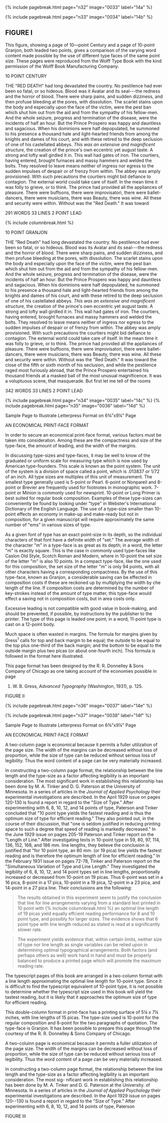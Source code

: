 {% include pagebreak.html page="n32" image="0033" label="14a" %}

{% include pagebreak.html page="n33" image="0034" label="14b" %}

## FIGURE I 

This figure, showing a page of 10—point Century and a page of 10-point Granjon, 
both leaded two points, gives a comparison of the varying word content made possible by the use of different type faces of the same point size. These pages 
were reproduced from the Wolff Type Book with the kind permission of the Wolff 
Book Manufacturing Company. 

10 POINT CENTURY 

THE "RED DEATH" had long devastated the country. 
No pestilence had ever been so fatal, or so hideous. 
Blood was it Avatar and its seal---the redness and 
the horror of blood. There were sharp pains, and sudden dizziness, and then profuse bleeding at the pores, 
with dissolution. The scarlet stains upon the body 
and especially upon the face of the victim, were the 
pest ban which shut him out from the aid and from 
the sympathy of his fellow-men. And the whole seizure, progress and termination of the disease, were 
the incidents of half an hour. But the Prince Prospero was happy and dauntless and sagacious. When 
his dominions were half depopulated, he summoned 
to his presence a thousand hale and light-hearted 
friends from among the knights and dames of his 
court, and with these retired to the deep seclusion of 
one of his castellated abbeys. *This was an extensive 
and magnificent structure,* the creation of the 
prince's own eccentric yet august taste. A strong and 
lofty wall girdled it in. This wall had gates of iron. 
The courtiers, having entered, brought furnaces and 
massy hammers and welded the bolts. They resolved 
to leave means neither of ingress nor egress to the 
sudden impulses of despair or of frenzy from within. 
The abbey was amply provisioned. With such precautions the courtiers might bid defiance to contagion. The external world could take care of itself. In 
the mean time it was folly to grieve, or to think. The 
prince had provided all the appliances of pleasure. 
There were buffoons, there were improvisatori, there 
were ballet-dancers, there were musicians, there was 
Beauty, there was wine. All these and security were 
within. Without was the "Red Death." It was toward 

291 WORDS 33 LINES 2 POINT LEAD 

{% include columnbreak.html %}

10 POINT GRANJON 

THE "Red Death" had long devastated the country. No pestilence had ever been so fatal, or so hideous. Blood was its Avatar and its seal---the redness and the horror of blood. There 
were sharp pains, and sudden dizziness, and then profuse 
bleeding at the pores, with dissolution. The scarlet stains upon 
the body and especially upon the face of the victim, were the 
pest ban which shut him out from the aid and from the sympathy of his fellow-men. And the whole seizure, progress and 
termination of the disease, were the incidents of half an hour. 
But the Prince Prospero was happy and dauntless and sagacious. When his dominions were half depopulated, he summoned to his presence a thousand hale and light-hearted friends 
from among the knights and dames of his court, and with 
these retired to the deep seclusion of one of his castellated 
abbeys. *This was an extensive and magnificent structure,* the 
creation of the prince's own eccentric yet august taste. A strong 
and lofty wall girdled it in. This wall had gates of iron. The 
courtiers, having entered, brought furnaces and massy hammers and welded the bolts. They resolved to leave means 
neither of ingress nor egress to the sudden impulses of despair 
or of frenzy from within. The abbey was amply provisioned. 
With such precautions the courtiers might bid defiance to contagion. The external world could take care of itself. In the 
mean time it was folly to grieve, or to think. The prince had 
provided all the appliances of pleasure. There were buffoons, 
there were improvisatori, there were ballet-dancers, there were 
musicians, there was Beauty, there was wine. All these and 
security were within. Without was the "Red Death." It was 
toward the close of the fifth or sixth month of his seclusion, 
and while the pestilence raged most furiously abroad, that 
the Prince Prospero entertained his thousand friends at a 
masked ball of the most unusual magnificence. It was a voluptuous scene, that masquerade. But first let me tell of the rooms 

342 WORDS 33 LINES 2 POINT LEAD 

{% include pagebreak.html page="n34" image="0035" label="14c" %}
{% include pagebreak.html page="n35" image="0036" label="14d" %}

Sample Page to Illustrate Letterpress Format on 6¾"x9¼" Page 

AN ECONOMICAL PRINT-FACE FORMAT 

In order to secure an economical print-face format, various factors must be 
taken into consideration. Among these are the compactness and size of the 
type-face, the amount of leading, and the width of the margins. 

In discussing type-sizes and type-faces, it may be well to know of the graduated or uniform scale for measuring type which is now used by American 
type-founders. This scale is known as the point system. The unit of the system is a division of space called a point, which is .013837 or 1/72 of an inch. 
All type sizes are multiples of this unit of measurement. The smallest type 
generally used is 5-point or Pearl. 6-point or Nonpareil and 8-point or Brevier are frequently used for footnotes in monographic work. 7-point or 
Minion is commonly used for newsprint. 10-point or Long Primer is best 
suited for regular book composition. Examples of these type-sizes can conveniently be found by looking under "type" in Webster's International Dictionary of the English Language. The use of a type-size smaller than 10-point 
effects an economy in make-up and make-ready but not in composition, for 
a given manuscript will require approximately the same number of "ems" 
in various sizes of type. 

As a given font of type has an exact point-size in its depth, so the individual 
characters of that font have a definite width of "set." The average width of 
the character "m" in a type-face is as great as its depth; in a word, the letter 
"m" is exactly square. This is the case in commonly used type-faces like Caslon Old Style, Scotch Roman and Modern, where in 10-point the set size of 
the letter "m" is also 10 points. In a compact type-face, like the one used for 
this composition, the set size of the letter "m" is only 94 points, with all other 
characters having a corresponding compactness. By the use of this type-face, 
known as Granjon, a considerable saving can be effected in composition costs 
if these are reckoned up by multiplying the width by che length of the line. 
If composition costs are determined by the number of key-strokes instead of 
the amount of type matter, this type-face would effect a saving not in composition costs, but in area costs only. 

Excessive leading is not compatible with good value in book-making, and 
should be prevented, if possible, by instructions by the publisher to the printer. 
The type of this page is leaded one point; in a word, 11-point type is cast 
on a 12-point body. 

Much space is often wasted in margins. The formula for margins given by 
Gress<sup>1</sup> calls for top and back margin to be equal; the outside to be equal 
to the top plus one-third of the back margin; and the bottom to be equal to 
the outside margin plus two picas (or about one-fourth inch). This formula 
is followed in the format here illustrated. 

This page format has been designed by the R. R. Donnelley & Sons Company of Chicago as one taking account of the economies possible in page 

1. W. B. Gress, *Advanced Typography* (Washington, 1931), p. 125. 

FIGURE II 

{% include pagebreak.html page="n36" image="0037" label="14e" %}

{% include pagebreak.html page="n37" image="0038" label="14f" %}

Sample Page to Illustrate Letterpress Format on 6¾"x9¼"
Page 

AN ECONOMICAL PRINT-FACE FORMAT 

A two-column page is economical because 
it permits a fuller utilization of the page size. 
The width of the margins can be decreased 
without loss of proportion, while the size of 
type can be reduced without serious loss of 
legibility. Thus the word content of a page 
can be very materially increased. 

In constructing a two-column page format, 
the relationship between the line length and 
the type-size as a factor affecting legibility is 
an important consideration. The most significant work in establishing this relationship 
has been done by M. A. Tinker and D. G. 
Paterson at the University of Minnesota. In a 
series of articles in the *Journal of Applied Psychology* their experimental investigations are 
described. In the April 1929 issue on pages 
120-130 is found a report in regard to the 
"Size of Type." After experimenting with 
6, 8, 10, 12, and 14 points of type, Paterson 
and Tinker concluded that "10 point type 
yields the fastest reading and is thus the optimum size of type for efficient reading." They 
also pointed out, in the course of their discussion, that "one is seldom justified in reducing 
printing space to such a degree that speed of 
reading is markedly decreased." In the June 
1929 issue on pages 205-19 Paterson and 
Tinker report on the "Length of Line." 
After investigating texts in 10-point type in 
59, 80, 97, 114, 136, 152, 168, and 186 mm. 
line lengths, they believe the conclusion is 
justified that "for 10 point type, an 80 mm. 
(or 19 pica) line yields the fastest reading 
and is therefore the optimum length of line 
for efficient reading." In the February 1931 
issue on pages 72-78, Tinker and Paterson 
report on the "Simultaneous Variation of 
Type and Line Length." They investigated 
the legibility of 6, 8, 10, 12, and 14 point 
types set in line lengths, proportionally increased or decreased from 10-point on 19 
picas. Thus 6-point was set in a 16 pica, 8-point in a 17 pica, 10-point in a 19 pica, 12-point in a 23 pica, and 14-point in a 27 pica 
line. Their conclusions are the following: 

> The results obtained in this experiment seem to 
  justify the conclusion that line for line arrangements 
  varying from a standard text printed in 10 point with {% include columnbreak.html %} an optimal line length of 19 picas yield equally effcient reading performance for 8 and 10 point type, 
  and possibly for larger sizes. The evidence shows that 
  6 point type with line length reduced as stated is 
  read at a significantly slower rate. 

> The experiment yields evidence that, within certain limits, neither size of type nor line length as 
  single variables can be relied upon in determining 
  optimal typographical arrangements. Both factors 
  (and perhaps others as well) work hand in hand 
  and must be properly balanced to produce a printed 
  page which will promote the maximum reading rate. 

The typescript pages of this book are arranged in a two-column format with a line 
length approximating the optimal line length 
for 10-point type. Since it is difficult to find 
the typescript equivalent of 10-point type, it 
is not possible to determine whether the typescript size used in this book will yield the 
tastest reading, but it is likely that it approaches the optimum size of type for efficient reading. 

This double-column format in print-face 
has a printing surface of 5¼ x 7¼ inches, 
with line lengths of 15 picas. The type-size 
used is 10-point for the regular composition 
and 8-point for the two paragraphs of quotation. The type-face is Granjon. It has been 
possible to prepare this page through the 
courtesy of the R. R. Donnelley & Sons Company of Chicago. 

A two-coluinn page is economical because 
it permits a fuller utilization of the page size. 
The width of the margins can be decreased 
without loss of proportion, while the size of 
type can be reduced without serious loss of 
legibility. Thus the word content of a page 
can be very materially increased. 

In constructing a two-column page format, 
the relationship between the line length and 
the type-size as a factor affecting legibility 
is an important consideration. The most sig- 
nificant work in establishing this relationship 
has been done by M. A. Tinker and D. G. 
Paterson at the University. of Minnesota. In 
a series of articles in the *Journal of Applied 
Psychology* their experimental investigations 
are described. In the April 1929 issue on 
pages 120--130 is found a report in regard to 
the "Size of Type." After experimenting with 
6, 8, 10, 12, and 14 points of type, Paterson 


FIGURE III 

